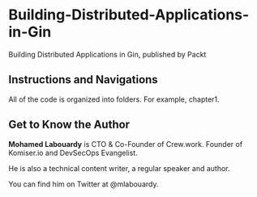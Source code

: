 # Building-Distributed-Applications-in-Gin
Building Distributed Applications in Gin, published by Packt

## Instructions and Navigations
All of the code is organized into folders. For example, chapter1.

## Get to Know the Author
**Mohamed Labouardy**
is CTO & Co-Founder of Crew.work. Founder of Komiser.io and DevSecOps Evangelist.

He is also a technical content writer, a regular speaker and author.

You can find him on Twitter at @mlabouardy.